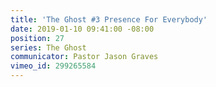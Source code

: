 ```yaml
---
title: 'The Ghost #3 Presence For Everybody'
date: 2019-01-10 09:41:00 -08:00
position: 27
series: The Ghost
communicator: Pastor Jason Graves
vimeo_id: 299265584
---
```


